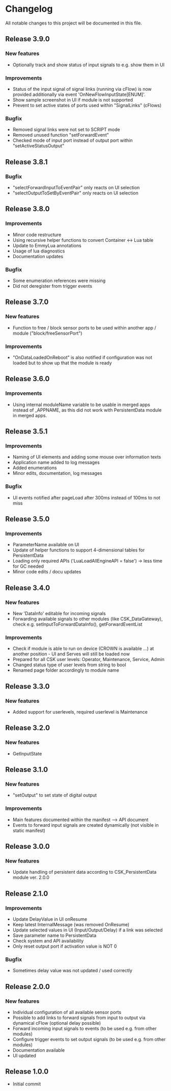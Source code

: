 # Changelog
All notable changes to this project will be documented in this file.

## Release 3.9.0

### New features
- Optionally track and show status of input signals to e.g. show them in UI

### Improvements
- Status of the input signal of signal links (running via cFlow) is now provided additionally via event 'OnNewFlowInputState[ENUM]'.
- Show sample screenshot in UI if module is not supported
- Prevent to set active states of ports used within "SignalLinks" (cFlows)

### Bugfix
- Removed signal links were not set to SCRIPT mode
- Removed unused function "setForwardEvent"
- Checked mode of input port instead of output port within "setActiveStatusOutput"

## Release 3.8.1

### Bugfix
- "selectForwardInputToEventPair" only reacts on UI selection
- "selectOutputToSetByEventPair" only reacts on UI selection

## Release 3.8.0

### Improvements
- Minor code restructure
- Using recursive helper functions to convert Container <-> Lua table
- Update to EmmyLua annotations
- Usage of lua diagnostics
- Documentation updates

### Bugfix
- Some enumeration references were missing
- Did not deregister from trigger events

## Release 3.7.0

### New features
- Function to free / block sensor ports to be used within another app / module ("block/freeSensorPort")

### Improvements
- "OnDataLoadedOnReboot" is also notified if configuration was not loaded but to show up that the module is ready

## Release 3.6.0

### Improvements
- Using internal moduleName variable to be usable in merged apps instead of _APPNAME, as this did not work with PersistentData module in merged apps.

## Release 3.5.1

### Improvements
- Naming of UI elements and adding some mouse over information texts
- Application name added to log messages
- Added enumerations
- Minor edits, documentation, log messages

### Bugfix
- UI events notified after pageLoad after 300ms instead of 100ms to not miss

## Release 3.5.0

### Improvements
- ParameterName available on UI
- Update of helper functions to support 4-dimensional tables for PersistentData
- Loading only required APIs ('LuaLoadAllEngineAPI = false') -> less time for GC needed
- Minor code edits / docu updates

## Release 3.4.0

### New features
- New 'DataInfo' editable for incoming signals
- Forwarding available signals to other modules (like CSK_DataGateway), check e.g. setInputToForwardDataInfo(), getForwardEventList

### Improvements
- Check if module is able to run on device (CROWN is available ...) at another position - UI and Serves will still be loaded now
- Prepared for all CSK user levels: Operator, Maintenance, Service, Admin
- Changed status type of user levels from string to bool
- Renamed page folder accordingly to module name

## Release 3.3.0

### New features
- Added support for userlevels, required userlevel is Maintenance

## Release 3.2.0

### New features
- GetInputState

## Release 3.1.0

### New features
- "setOutput" to set state of digital output

### Improvements
- Main features documented within the manifest --> API document
- Events to forward input signals are created dynamically (not visible in static manifest)

## Release 3.0.0

### New features
- Update handling of persistent data according to CSK_PersistentData module ver. 2.0.0

## Release 2.1.0

### Improvements
- Update DelayValue in UI onResume
- Keep latest InternalMessage (was removed OnResume)
- Update selected values in UI (Input/Output/Delay) if a link was selected
- Save parameter name to PersistentData
- Check system and API availability
- Only reset output port if activation value is NOT 0

### Bugfix
- Sometimes delay value was not updated / used correctly

## Release 2.0.0

### New features
- Individual configuration of all available sensor ports
- Possible to add links to forward signals from input to output via dynamical cFlow (optional delay possible)
- Forward incoming input signals to events (to be used e.g. from other modules)
- Configure trigger events to set output signals (to be used e.g. from other modules)
- Documentation available
- UI updated

## Release 1.0.0
- Initial commit